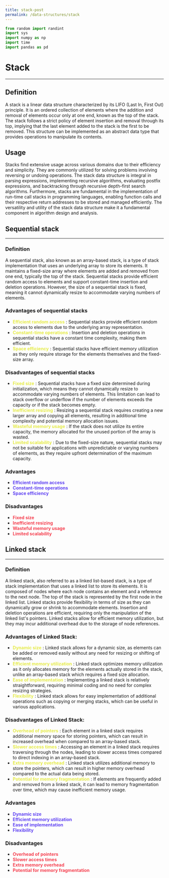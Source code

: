 ```yaml
---
title: stack-post
permalink: /data-structures/stack
---
```


```python
from random import randint
import sys
import numpy as np
import time 
import pandas as pd
```

# Stack

---


## Definition

A stack is a linear data structure characterized by its LIFO (Last In, First Out) principle. It is an ordered collection of elements where the addition and removal of elements occur only at one end, known as the top of the stack. The stack follows a strict policy of element insertion and removal through its top, implying that the last element added to the stack is the first to be removed. This structure can be implemented as an abstract data type that provides operations to manipulate its contents.

## Usage

Stacks find extensive usage across various domains due to their efficiency and simplicity. They are commonly utilized for solving problems involving reversing or undoing operations. The stack data structure is integral in parsing expressions, implementing recursive algorithms, evaluating postfix expressions, and backtracking through recursive depth-first search algorithms. Furthermore, stacks are fundamental in the implementation of run-time call stacks in programming languages, enabling function calls and their respective return addresses to be stored and managed efficiently. The versatility and utility of the stack data structure make it a fundamental component in algorithm design and analysis.


## Sequential stack

---

### Definition

A sequential stack, also known as an array-based stack, is a type of stack implementation that uses an underlying array to store its elements. It maintains a fixed-size array where elements are added and removed from one end, typically the top of the stack. Sequential stacks provide efficient random access to elements and support constant-time insertion and deletion operations. However, the size of a sequential stack is fixed, meaning it cannot dynamically resize to accommodate varying numbers of elements.


### Advantages of sequential stacks

- <span style="color: rgb(229, 235, 73);"> __Efficient random access__ </span>: Sequential stacks provide efficient random access to elements due to the underlying array representation.
- <span style="color: rgb(229, 235, 73);"> __Constant-time operations__ </span>: Insertion and deletion operations in sequential stacks have a constant time complexity, making them efficient.
- <span style="color: rgb(229, 235, 73);"> __Space efficiency__ </span>: Sequential stacks have efficient memory utilization as they only require storage for the elements themselves and the fixed-size array.



### Disadvantages of sequential stacks

- <span style="color: rgb(229, 235, 73);"> __Fixed size__ </span>: Sequential stacks have a fixed size determined during initialization, which means they cannot dynamically resize to accommodate varying numbers of elements. This limitation can lead to stack overflow or underflow if the number of elements exceeds the capacity or if the stack becomes empty.
- <span style="color: rgb(229, 235, 73);"> __Inefficient resizing__ </span>: Resizing a sequential stack requires creating a new larger array and copying all elements, resulting in additional time complexity and potential memory allocation issues.
- <span style="color: rgb(229, 235, 73);"> __Wasteful memory usage__ </span>: If the stack does not utilize its entire capacity, the memory allocated for the unused portion of the array is wasted.
- <span style="color: rgb(229, 235, 73);"> __Limited scalability__ </span>: Due to the fixed-size nature, sequential stacks may not be suitable for applications with unpredictable or varying numbers of elements, as they require upfront determination of the maximum capacity.

### Advantages

- <span style="color: rgb(97, 68, 242);"> __Efficient random access__ </span>
- <span style="color: rgb(97, 68, 242);"> __Constant-time operations__ </span>
- <span style="color: rgb(97, 68, 242);"> __Space efficiency__ </span>


### Disadvantages

- <span style="color: rgb(245, 66, 81);"> __Fixed size__ </span>
- <span style="color: rgb(245, 66, 81);"> __Inefficient resizing__ </span>
- <span style="color: rgb(245, 66, 81);"> __Wasteful memory usage__ </span>
- <span style="color: rgb(245, 66, 81);"> __Limited scalability__ </span>

## Linked stack

---

### Definition 

A linked stack, also referred to as a linked list-based stack, is a type of stack implementation that uses a linked list to store its elements. It is composed of nodes where each node contains an element and a reference to the next node. The top of the stack is represented by the first node in the linked list. Linked stacks provide flexibility in terms of size as they can dynamically grow or shrink to accommodate elements. Insertion and deletion operations are efficient, requiring only the manipulation of the linked list's pointers. Linked stacks allow for efficient memory utilization, but they may incur additional overhead due to the storage of node references.

### Advantages of Linked Stack:

- <span style="color: rgb(229, 235, 73);"> __Dynamic size__ </span>: Linked stack allows for a dynamic size, as elements can be added or removed easily without any need for resizing or shifting of elements.
- <span style="color: rgb(229, 235, 73);"> __Efficient memory utilization__ </span>: Linked stack optimizes memory utilization as it only allocates memory for the elements actually stored in the stack, unlike an array-based stack which requires a fixed size allocation.
- <span style="color: rgb(229, 235, 73);"> __Ease of implementation__ </span>: Implementing a linked stack is relatively straightforward, requiring minimal coding and no need for complex resizing strategies.
- <span style="color: rgb(229, 235, 73);"> __Flexibility__ </span>: Linked stack allows for easy implementation of additional operations such as copying or merging stacks, which can be useful in various applications.




### Disadvantages of Linked Stack:

- <span style="color: rgb(229, 235, 73);"> __Overhead of pointers__ </span>: Each element in a linked stack requires additional memory space for storing pointers, which can result in increased overhead when compared to an array-based stack.
- <span style="color: rgb(229, 235, 73);"> __Slower access times__ </span>: Accessing an element in a linked stack requires traversing through the nodes, leading to slower access times compared to direct indexing in an array-based stack.
- <span style="color: rgb(229, 235, 73);"> __Extra memory overhead__ </span>: Linked stack utilizes additional memory to store the pointers, which can result in higher memory overhead compared to the actual data being stored.
- <span style="color: rgb(229, 235, 73);"> __Potential for memory fragmentation__ </span>: If elements are frequently added and removed from a linked stack, it can lead to memory fragmentation over time, which may cause inefficient memory usage.

### Advantages

- <span style="color: rgb(97, 68, 242);"> __Dynamic size__ </span>
- <span style="color: rgb(97, 68, 242);"> __Efficient memory utilization__ </span>
- <span style="color: rgb(97, 68, 242);"> __Ease of implementation__ </span>
- <span style="color: rgb(97, 68, 242);"> __Flexibility__ </span>

### Disadvantages

- <span style="color: rgb(245, 66, 81);">  __Overhead of pointers__ </span>
- <span style="color: rgb(245, 66, 81);">  __Slower access times__ </span>
- <span style="color: rgb(245, 66, 81);">  __Extra memory overhead__ </span>
- <span style="color: rgb(245, 66, 81);">  __Potential for memory fragmentation__ </span>

